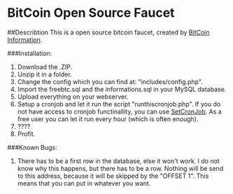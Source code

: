 # BitCoin Open Source Faucet

##Describtion
This is a open source bitcoin faucet, created by [BitCoin Information](http://bitcoininformation.appspot.com/faucet/).

###Installation:
1. Download the .ZIP.
2. Unzip it in a folder.
3. Change the config which you can find at: "includes/config.php".
4. Import the freebtc.sql and the informations.sql in your MySQL database.
5. Upload everything on your webserver.
6. Setup a cronjob and let it run the script "runthiscronjob.php". If you do not have access to cronjob functinallity, you can use [SetCronJob](https://www.setcronjob.com/). As a free user you can let it run every hour (which is often enough).
7. ????
8. Profit.

###Known Bugs:
1. There has to be a first row in the database, else it won't work. I do not know why this happens, but there has to be a row. Nothing will be send to this address, because it will be skipped by the "OFFSET 1". This means that you can put in whatever you want.